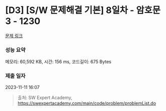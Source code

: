 # [D3] [S/W 문제해결 기본] 8일차 - 암호문3 - 1230 

[문제 링크](https://swexpertacademy.com/main/code/problem/problemDetail.do?contestProbId=AV14zIwqAHwCFAYD) 

### 성능 요약

메모리: 60,592 KB, 시간: 156 ms, 코드길이: 675 Bytes

### 제출 일자

2023-11-11 16:07



> 출처: SW Expert Academy, https://swexpertacademy.com/main/code/problem/problemList.do